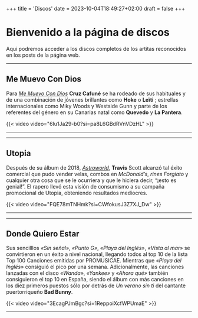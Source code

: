 +++
title = 'Discos'
date = 2023-10-04T18:49:27+02:00
draft = false
+++

# Bienvenido a la página de discos

Aqui podremos acceder a los discos completos de los artitas reconocidos en los posts de la página web.

___

## Me Muevo Con Dios
Para _[Me Muevo Con Dios](https://www.youtube.com/watch?v=mCdA4bJAGGk)_ **Cruz Cafuné** se ha rodeado de sus habituales  y de una combinación de jóvenes brillantes como **Hoke** o **Leïti** ; estrellas internacionales como Miky Woods y Westside Gunn y parte de los referentes del género en su Canarias natal como **Quevedo** y **La Pantera**.

{{< video video="6Iu1Ja29-b0?si=pa8L6GBdRVnVDzHL" >}}

___
___

## Utopia
Después de su álbum de 2018, _[Astroworld](https://www.youtube.com/watch?v=mCdA4bJAGGk)_, **Travis** Scott alcanzó tal éxito comercial que pudo vender velas, combos en _McDonald’s_, _rines Forgiato_ y cualquier otra cosa que se le ocurriera y que le hiciera decir, “¡esto es genial!”. El rapero llevó esta visión de consumismo a su campaña promocional de Utopia, obteniendo resultados mediocres.

{{< video video="FQE78mTNHmk?si=CWfokusJ3Z7XJ_Dw" >}}

___
___

## Donde Quiero Estar
Sus sencilllos _«Sin señal»_, _«Punto G»_, _«Playa del Inglés»_, _«Vista al mar»_ se convirtieron en un éxito a nivel nacional, llegando todos al top 10 de la lista Top 100 Canciones emitidas por PROMUSICAE. Mientras que _«Playa del Inglés»_ consiguió el pico por una semana. Adicionalmente, las canciones lanzadas con el disco _«Wanda»_, _«Yankee»_ y _«Ahora qué»_ también consiguieron el top 10 en España, siendo el álbum con más canciones en los diez primeros puestos sólo por detrás de _Un verano sin ti_ del cantante puertorriqueño **Bad Bunny**.

{{< video video="3EcagPJmBgc?si=1ReppoiXcfWPUmaE" >}}

___